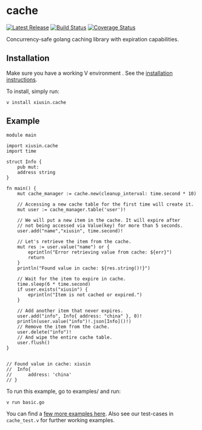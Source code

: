 # cache

[![Latest Release](https://img.shields.io/github/release/xiusin/cache.svg)](https://github.com/xiusin/cache/releases)
[![Build Status](https://github.com/xiusin/cache/workflows/build/badge.svg)](https://github.com/xiusin/cache/actions)
[![Coverage Status](https://coveralls.io/repos/github/xiusin/cache/badge.svg?branch=master)](https://coveralls.io/github/xiusin/cache?branch=master)

Concurrency-safe golang caching library with expiration capabilities.

## Installation

Make sure you have a working V environment .
See the [installation instructions](https://github.com/vlang/v/blob/master/doc/docs.md#installing-v-from-source).

To install, simply run:

```
v install xiusin.cache
```

## Example
```vlang
module main

import xiusin.cache
import time

struct Info {
	pub mut:
	address string
}

fn main() {
	mut cache_manager := cache.new(cleanup_interval: time.second * 10)

	// Accessing a new cache table for the first time will create it.
	mut user := cache_manager.table('user')!

	// We will put a new item in the cache. It will expire after
	// not being accessed via Value(key) for more than 5 seconds.
	user.add("name","xiusin", time.second)!

	// Let's retrieve the item from the cache.
	mut res := user.value("name") or {
		eprintln("Error retrieving value from cache: ${err}")
		return
	}
	println("Found value in cache: ${res.string()!}")

	// Wait for the item to expire in cache.
	time.sleep(6 * time.second)
	if user.exists("xiusin") {
		eprintln("Item is not cached or expired.")
	}

	// Add another item that never expires.
	user.add("info", Info{ address: "china" }, 0)!
	println(user.value("info")!.json[Info]()!)
	// Remove the item from the cache.
	user.delete("info")!
	// And wipe the entire cache table.
	user.flush()
}


// Found value in cache: xiusin
//	Info{
//	    address: 'china'
// }
```

To run this example, go to examples/ and run:

    v run basic.go

You can find a [few more examples here](https://github.com/xiusin/cache/tree/master/examples).
Also see our test-cases in `cache_test.v` for further working examples.
